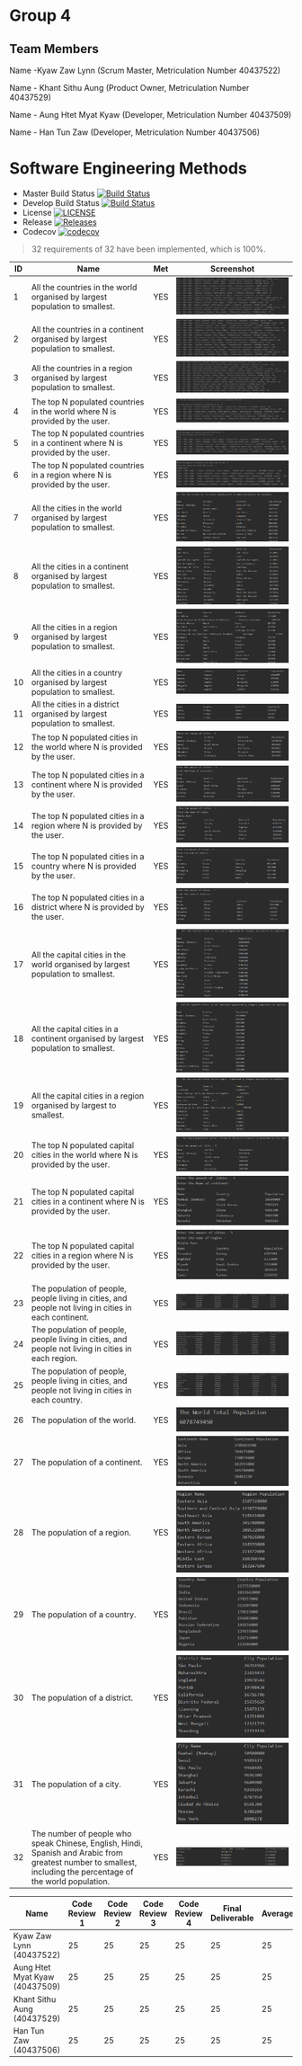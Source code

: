  
# Group 4

## Team Members

Name -Kyaw Zaw Lynn (Scrum Master, Metriculation Number 40437522)

Name - Khant Sithu Aung (Product Owner, Metriculation Number 40437529)

Name - Aung Htet Myat Kyaw (Developer, Metriculation Number 40437509)

Name - Han Tun Zaw (Developer, Metriculation Number 40437506)

# Software Engineering Methods

- Master Build Status [![Build Status](https://travis-ci.org/DevOpsGp4/DevOps4.svg?branch=master)](https://travis-ci.org/DevOpsGp4/DevOps4)
- Develop Build Status [![Build Status](https://travis-ci.org/DevOpsGp4/DevOps4.svg?branch=master)](https://travis-ci.org/DevOpsGp4/DevOps4)
- License [![LICENSE](https://img.shields.io/github/license/DevOpsGp4/DevOps4.svg?style=flat-square)](https://img.shields.io/github/license/DevOpsGp4/DevOps4)
- Release [![Releases](https://img.shields.io/github/release/DevOpsGp4/DevOps4/all.svg?style=flat-square)](https://github.com/DevOpsGp4/DevOps4/releases)
- Codecov [![codecov](https://codecov.io/gh/DevOpsGp4/DevOps4/branch/master/graph/badge.svg)](https://codecov.io/gh/DevOpsGp4/DevOps4)

> 32 requirements of 32 have been implemented, which is 100%.
 
| ID | Name | Met | Screenshot |
| --- | --- | --- | --- |
| 1 | All the countries in the world organised by largest population to smallest. | YES | ![alt text](https://github.com/DevOpsGp4/DevOps4/blob/master/images/1.PNG) |
| 2 | All the countries in a continent organised by largest population to smallest. | YES | ![alt text](https://github.com/DevOpsGp4/DevOps4/blob/master/images/2.PNG)|
| 3 | All the countries in a region organised by largest population to smallest. | YES | ![alt text](https://github.com/DevOpsGp4/DevOps4/blob/master/images/3.PNG) |
| 4 | The top N populated countries in the world where N is provided by the user. | YES  | ![alt text](https://github.com/DevOpsGp4/DevOps4/blob/master/images/4.PNG)  |
| 5 | The top N populated countries in a continent where N is provided by the user. | YES  | ![alt text](https://github.com/DevOpsGp4/DevOps4/blob/master/images/5.PNG) |
| 6 | The top N populated countries in a region where N is provided by the user. | YES  | ![alt text](https://github.com/DevOpsGp4/DevOps4/blob/master/images/6.PNG)  |
| 7 | All the cities in the world organised by largest population to smallest. | YES  | ![alt text](https://github.com/DevOpsGp4/DevOps4/blob/master/images/7.PNG)  |
| 8 | All the cities in a continent organised by largest population to smallest. | YES  | ![alt text](https://github.com/DevOpsGp4/DevOps4/blob/master/images/8.PNG)  |
| 9 | All the cities in a region organised by largest population to smallest. | YES  | ![alt text](https://github.com/DevOpsGp4/DevOps4/blob/master/images/9.PNG)  |
| 10 | All the cities in a country organised by largest population to smallest. | YES  | ![alt text](https://github.com/DevOpsGp4/DevOps4/blob/master/images/10.PNG)  |
| 11 | All the cities in a district organised by largest population to smallest. | YES  | ![alt text](https://github.com/DevOpsGp4/DevOps4/blob/master/images/11.PNG)  |
| 12 | The top N populated cities in the world where N is provided by the user. | YES  | ![alt text](https://github.com/DevOpsGp4/DevOps4/blob/master/images/12.PNG)  |
| 13 | The top N populated cities in a continent where N is provided by the user. | YES | ![alt text](https://github.com/DevOpsGp4/DevOps4/blob/master/images/13.PNG)  |
| 14 | The top N populated cities in a region where N is provided by the user. | YES  | ![alt text](https://github.com/DevOpsGp4/DevOps4/blob/master/images/14.PNG)  |
| 15 | The top N populated cities in a country where N is provided by the user. | YES  | ![alt text](https://github.com/DevOpsGp4/DevOps4/blob/master/images/15.PNG)  |
| 16 | The top N populated cities in a district where N is provided by the user. | YES  | ![alt text](https://github.com/DevOpsGp4/DevOps4/blob/master/images/16.PNG)  |
| 17 | All the capital cities in the world organised by largest population to smallest. | YES | ![alt text](https://github.com/DevOpsGp4/DevOps4/blob/master/images/17.PNG)  |
| 18 | All the capital cities in a continent organised by largest population to smallest. | YES | ![alt text](https://github.com/DevOpsGp4/DevOps4/blob/master/images/18.PNG)  |
| 19 | All the capital cities in a region organised by largest to smallest. | YES | ![alt text](https://github.com/DevOpsGp4/DevOps4/blob/master/images/19.PNG)  |
| 20 | The top N populated capital cities in the world where N is provided by the user. | YES | ![alt text](https://github.com/DevOpsGp4/DevOps4/blob/master/images/20.PNG)  |
| 21 | The top N populated capital cities in a continent where N is provided by the user. | YES | ![alt text](https://github.com/DevOpsGp4/DevOps4/blob/master/images/21.PNG)  |
| 22 | The top N populated capital cities in a region where N is provided by the user. | YES | ![alt text](https://github.com/DevOpsGp4/DevOps4/blob/master/images/22.PNG)  |
| 23 | The population of people, people living in cities, and people not living in cities in each continent. | YES | ![alt text](https://github.com/DevOpsGp4/DevOps4/blob/master/images/23.PNG)  |
| 24 | The population of people, people living in cities, and people not living in cities in each region. | YES  | ![alt text](https://github.com/DevOpsGp4/DevOps4/blob/master/images/24.PNG)  |
| 25 | The population of people, people living in cities, and people not living in cities in each country. | YES | ![alt text](https://github.com/DevOpsGp4/DevOps4/blob/master/images/25.PNG)  |
| 26 | The population of the world. | YES  | ![alt text](https://github.com/DevOpsGp4/DevOps4/blob/master/images/26.PNG)  |
| 27 | The population of a continent. | YES | ![alt text](https://github.com/DevOpsGp4/DevOps4/blob/master/images/27.PNG)  |
| 28 | The population of a region. | YES  | ![alt text](https://github.com/DevOpsGp4/DevOps4/blob/master/images/28.PNG)  |
| 29 | The population of a country. | YES  | ![alt text](https://github.com/DevOpsGp4/DevOps4/blob/master/images/29.PNG)  |
| 30 | The population of a district. | YES | ![alt text](https://github.com/DevOpsGp4/DevOps4/blob/master/images/30.PNG)  |
| 31 | The population of a city. | YES  | ![alt text](https://github.com/DevOpsGp4/DevOps4/blob/master/images/31.PNG)  |
| 32 | The number of people who speak Chinese, English, Hindi, Spanish and Arabic from greatest number to smallest, including the percentage of the world population. | YES | ![alt text](https://github.com/DevOpsGp4/DevOps4/blob/master/images/32.PNG)  |


| Name | Code Review 1 | Code Review 2 | Code Review 3 | Code Review 4 | Final Deliverable | Average |
|------|---------------|---------------|---------------|---------------|-------------------|-------|
| Kyaw Zaw Lynn (40437522) | 25 | 25 | 25 | 25 | 25 | 25 |
| Aung Htet Myat Kyaw (40437509) | 25 | 25 | 25 | 25 | 25 | 25 |
| Khant Sithu Aung (40437529) | 25 | 25 | 25 | 25 | 25 | 25 |
| Han Tun Zaw (40437506) | 25 | 25 | 25| 25 | 25 | 25 |
